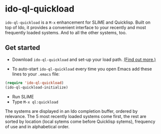 # ido-ql-quickload

```ido-ql-quickload``` is a ```M-x``` enhancement for SLiME and Quicklisp. Built on top of Ido, it provides a convenient interface to your recently and most frequently loaded systems. And to all the other systems, too.

## Get started

* Download ```ido-ql-quickload``` and set-up your load path. [(Find out more.)](http://www.emacswiki.org/emacs/InstallingPackages)

* To auto-start ```ido-ql-quickload``` every time you open Emacs add these lines to your ```.emacs``` file:

```lisp
(require 'ido-ql-quickload)
(ido-ql-quickload-initialize)
```

* Run SLiME
* Type ```M-x ql:quickload```

The systems are displayed in an Ido completion buffer, ordered by relevance. The 5 most recently loaded systems come first, the rest are sorted by location (local sytems come before Quicklisp sytems), frequency of use and in alphabetical order.
